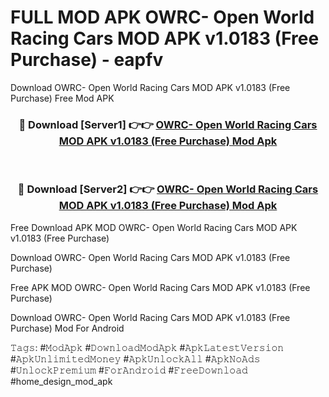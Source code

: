# FULL MOD APK OWRC- Open World Racing Cars MOD APK v1.0183 (Free Purchase) - eapfv
Download OWRC- Open World Racing Cars MOD APK v1.0183 (Free Purchase) Free Mod APK

<div align="center">
<h3>🔴 Download [Server1] 👉👉 <a href="https://apk-comot.site?title=OWRC-_Open_World_Racing_Cars_MOD_APK_v1.0183_(Free_Purchase)">OWRC- Open World Racing Cars MOD APK v1.0183 (Free Purchase) Mod Apk</a></h3><br>

<h3>🔴 Download [Server2] 👉👉 <a href="https://apk-comot.site?title=OWRC-_Open_World_Racing_Cars_MOD_APK_v1.0183_(Free_Purchase)">OWRC- Open World Racing Cars MOD APK v1.0183 (Free Purchase) Mod Apk</a></h3>
</div>


Free Download APK MOD OWRC- Open World Racing Cars MOD APK v1.0183 (Free Purchase)

Download OWRC- Open World Racing Cars MOD APK v1.0183 (Free Purchase) 

Free APK MOD OWRC- Open World Racing Cars MOD APK v1.0183 (Free Purchase) 

Download OWRC- Open World Racing Cars MOD APK v1.0183 (Free Purchase) Mod For Android

𝚃𝚊𝚐𝚜: #𝙼𝚘𝚍𝙰𝚙𝚔 #𝙳𝚘𝚠𝚗𝚕𝚘𝚊𝚍𝙼𝚘𝚍𝙰𝚙𝚔 #𝙰𝚙𝚔𝙻𝚊𝚝𝚎𝚜𝚝𝚅𝚎𝚛𝚜𝚒𝚘𝚗 #𝙰𝚙𝚔𝚄𝚗𝚕𝚒𝚖𝚒𝚝𝚎𝚍𝙼𝚘𝚗𝚎𝚢 #𝙰𝚙𝚔𝚄𝚗𝚕𝚘𝚌𝚔𝙰𝚕𝚕 #𝙰𝚙𝚔𝙽𝚘𝙰𝚍𝚜 #𝚄𝚗𝚕𝚘𝚌𝚔𝙿𝚛𝚎𝚖𝚒𝚞𝚖 #𝙵𝚘𝚛𝙰𝚗𝚍𝚛𝚘𝚒𝚍 #𝙵𝚛𝚎𝚎𝙳𝚘𝚠𝚗𝚕𝚘𝚊𝚍 #home_design_mod_apk